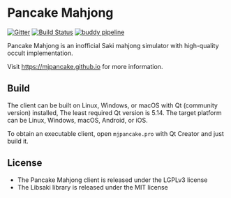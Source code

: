 # Pancake Mahjong

[![Gitter](https://badges.gitter.im/Join%20Chat.svg)](https://gitter.im/mjpancake)
[![Build Status](https://travis-ci.org/rolevax/mjpancake.svg?branch=develop)](https://travis-ci.org/rolevax/mjpancake)
[![buddy pipeline](https://app.buddy.works/rolevax/mjpancake/pipelines/pipeline/197726/badge.svg?token=e6c014c2cf7d76ddadcb9a469149a0a89c9b9d9122e4c87bd5d85e59d6cfdbcf "buddy pipeline")](https://app.buddy.works/rolevax/mjpancake/pipelines/pipeline/197726)

Pancake Mahjong is an inofficial Saki mahjong simulator
with high-quality occult implementation.

Visit https://mjpancake.github.io for more information.

## Build

The client can be built on Linux, Windows, or macOS with
Qt (community version) installed, 
The least required Qt version is 5.14. 
The target platform can be Linux, Windows, macOS, Android, or iOS. 

To obtain an executable client,
open `mjpancake.pro` with Qt Creator and just build it.

## License

- The Pancake Mahjong client is released under the LGPLv3 license
- The Libsaki library is released under the MIT license


